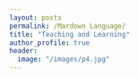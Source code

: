 ```yaml
---
layout: posts
permalink: /Mardown Language/
title: "Teaching and Learning"
author_profile: true
header:
  image: "/images/p4.jpg"
---
```


